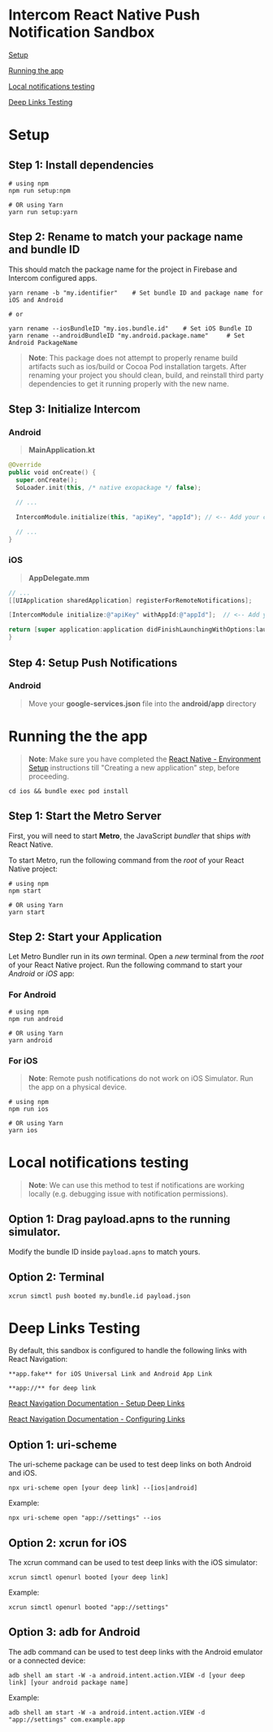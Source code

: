 # Intercom React Native Push Notification Sandbox

[Setup](#setup)

[Running the app](#running-the-the-app)

[Local notifications testing](#local-notifications-testing)

[Deep Links Testing](#deep-links-testing)

# Setup

## Step 1: Install dependencies

```shell
# using npm
npm run setup:npm

# OR using Yarn
yarn run setup:yarn
```


## Step 2: Rename to match your package name and bundle ID

This should match the package name for the project in Firebase and Intercom configured apps.


```shell
yarn rename -b "my.identifier"    # Set bundle ID and package name for iOS and Android

# or

yarn rename --iosBundleID "my.ios.bundle.id"    # Set iOS Bundle ID
yarn rename --androidBundleID "my.android.package.name"     # Set Android PackageName
```

>**Note**: This package does not attempt to properly rename build artifacts such as ios/build or Cocoa Pod installation targets. After renaming your project you should clean, build, and reinstall third party dependencies to get it running properly with the new name.

## Step 3: Initialize Intercom

### Android
>**MainApplication.kt**

```kotlin
@Override
public void onCreate() {
  super.onCreate();
  SoLoader.init(this, /* native exopackage */ false);

  // ...

  IntercomModule.initialize(this, "apiKey", "appId"); // <-- Add your configuration here

  // ...
}
```

### iOS
>**AppDelegate.mm**

```objective-c
// ...
[[UIApplication sharedApplication] registerForRemoteNotifications];

[IntercomModule initialize:@"apiKey" withAppId:@"appId"];  // <-- Add your Intercom configurations here

return [super application:application didFinishLaunchingWithOptions:launchOptions];
}
```


## Step 4: Setup Push Notifications

### Android
> Move your **google-services.json** file into the **android/app** directory


# Running the the app

>**Note**: Make sure you have completed the [React Native - Environment Setup](https://reactnative.dev/docs/environment-setup) instructions till "Creating a new application" step, before proceeding.

```
cd ios && bundle exec pod install
```

## Step 1: Start the Metro Server

First, you will need to start **Metro**, the JavaScript _bundler_ that ships _with_ React Native.

To start Metro, run the following command from the _root_ of your React Native project:

```shell
# using npm
npm start

# OR using Yarn
yarn start
```

## Step 2: Start your Application

Let Metro Bundler run in its _own_ terminal. Open a _new_ terminal from the _root_ of your React Native project. Run the following command to start your _Android_ or _iOS_ app:

### For Android

```shell
# using npm
npm run android

# OR using Yarn
yarn android
```

### For iOS

>**Note**: Remote push notifications do not work on iOS Simulator. Run the app on a physical device.

```shell
# using npm
npm run ios

# OR using Yarn
yarn ios
```


# Local notifications testing

>**Note**: We can use this method to test if notifications are working locally (e.g. debugging issue with notification permissions).

## Option 1: Drag payload.apns to the running simulator.

Modify the bundle ID inside `payload.apns` to match yours.


## Option 2: Terminal
```shell
xcrun simctl push booted my.bundle.id payload.json
```


# Deep Links Testing

By default, this sandbox is configured to handle the following links with React Navigation:

```shell
**app.fake** for iOS Universal Link and Android App Link

**app://** for deep link
```

[React Navigation Documentation - Setup Deep Links](https://reactnavigation.org/docs/deep-linking)

[React Navigation Documentation - Configuring Links](https://reactnavigation.org/docs/configuring-links)

## Option 1: uri-scheme
The uri-scheme package can be used to test deep links on both Android and iOS.

```shell
npx uri-scheme open [your deep link] --[ios|android]
```

Example:
```shell
npx uri-scheme open "app://settings" --ios
```


## Option 2: xcrun for iOS
The xcrun command can be used to test deep links with the iOS simulator:

```shell
xcrun simctl openurl booted [your deep link]
```

Example:
```shell
xcrun simctl openurl booted "app://settings"
```


## Option 3: adb for Android
The adb command can be used to test deep links with the Android emulator or a connected device:

```shell
adb shell am start -W -a android.intent.action.VIEW -d [your deep link] [your android package name]
```

Example:
```shell
adb shell am start -W -a android.intent.action.VIEW -d "app://settings" com.example.app
```

